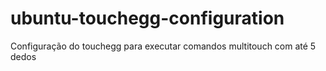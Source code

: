 # ubuntu-touchegg-configuration
Configuração do touchegg para executar comandos multitouch com até 5 dedos
